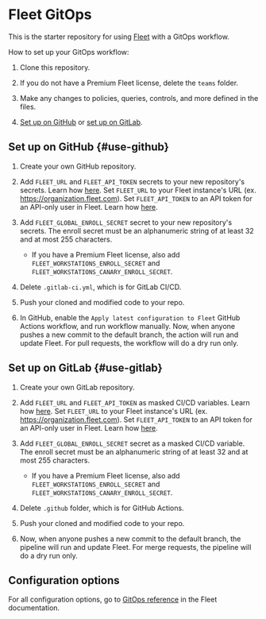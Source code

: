 # Fleet GitOps

This is the starter repository for using [Fleet](https://fleetdm.com) with a GitOps workflow.

How to set up your GitOps workflow:

1. Clone this repository.

2. If you do not have a Premium Fleet license, delete the `teams` folder.

3. Make any changes to policies, queries, controls, and more defined in the files.

4. [Set up on GitHub](#use-github) or [set up on GitLab](#use-gitlab).

## Set up on GitHub {#use-github}

1. Create your own GitHub repository.

2. Add `FLEET_URL` and `FLEET_API_TOKEN` secrets to your new repository's secrets. Learn how [here](https://docs.github.com/en/actions/security-guides/using-secrets-in-github-actions#creating-secrets-for-a-repository). Set `FLEET_URL` to your Fleet instance's URL (ex. https://organization.fleet.com). Set `FLEET_API_TOKEN` to an API token for an API-only user in Fleet. Learn how [here](https://fleetdm.com/docs/using-fleet/fleetctl-cli#create-api-only-user).

3. Add `FLEET_GLOBAL_ENROLL_SECRET` secret to your new repository's secrets. The enroll secret must be an alphanumeric string of at least 32 and at most 255 characters.
   - If you have a Premium Fleet license, also add `FLEET_WORKSTATIONS_ENROLL_SECRET` and `FLEET_WORKSTATIONS_CANARY_ENROLL_SECRET`.

4. Delete `.gitlab-ci.yml`, which is for GitLab CI/CD.

5. Push your cloned and modified code to your repo.

6. In GitHub, enable the `Apply latest configuration to Fleet` GitHub Actions workflow, and run workflow manually. Now, when anyone pushes a new commit to the default branch, the action will run and update Fleet. For pull requests, the workflow will do a dry run only.

## Set up on GitLab {#use-gitlab}

1. Create your own GitLab repository.

2. Add `FLEET_URL` and `FLEET_API_TOKEN` as masked CI/CD variables. Learn how [here](https://docs.gitlab.com/ee/ci/variables/#define-a-cicd-variable-in-the-ui). Set `FLEET_URL` to your Fleet instance's URL (ex. https://organization.fleet.com). Set `FLEET_API_TOKEN` to an API token for an API-only user in Fleet. Learn how [here](https://fleetdm.com/docs/using-fleet/fleetctl-cli#create-api-only-user).

3. Add `FLEET_GLOBAL_ENROLL_SECRET` secret as a masked CI/CD variable. The enroll secret must be an alphanumeric string of at least 32 and at most 255 characters.
    - If you have a Premium Fleet license, also add `FLEET_WORKSTATIONS_ENROLL_SECRET` and `FLEET_WORKSTATIONS_CANARY_ENROLL_SECRET`.

4. Delete `.github` folder, which is for GitHub Actions.

5. Push your cloned and modified code to your repo.

6. Now, when anyone pushes a new commit to the default branch, the pipeline will run and update Fleet. For merge requests, the pipeline will do a dry run only.

## Configuration options

For all configuration options, go to [GitOps reference](https://fleetdm.com/docs/using-fleet/gitops) in the Fleet documentation.
